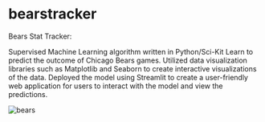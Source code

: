 # bearstracker
Bears Stat Tracker:

Supervised Machine Learning algorithm written in Python/Sci-Kit Learn to predict the outcome of Chicago Bears games. Utilized data visualization libraries such as Matplotlib and Seaborn to create interactive visualizations of the data. Deployed the model using Streamlit to create a user-friendly web application for users to interact with the model and view the predictions.



![bears](https://github.com/AndSam321/bearstracker/assets/89934858/25754f75-11c3-49d2-8eea-7bdd0f39a339)
